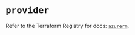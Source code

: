 # `provider`

Refer to the Terraform Registry for docs: [`azurerm`](https://registry.terraform.io/providers/hashicorp/azurerm/4.18.0/docs).
